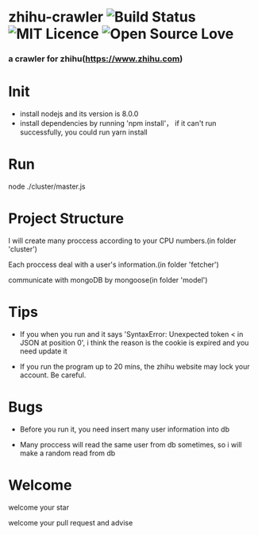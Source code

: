 # zhihu-crawler ![Build Status](https://travis-ci.org/majinliang123/zhihu-crawler.svg?branch=develop) ![MIT Licence](https://badges.frapsoft.com/os/mit/mit.svg?v=103) ![Open Source Love](https://badges.frapsoft.com/os/v1/open-source.png?v=103)

### a crawler for zhihu(https://www.zhihu.com)

# Init

* install nodejs and its version is 8.0.0
* install dependencies by running 'npm install'， if it can't run successfully, you could run yarn install

# Run

node ./cluster/master.js

# Project Structure

I will create many proccess according to your CPU numbers.(in folder 'cluster')

Each proccess deal with a user's information.(in folder 'fetcher')

communicate with mongoDB by mongoose(in folder 'model')

# Tips

* If you when you run and it says 'SyntaxError: Unexpected token < in JSON at position 0', i think the reason is the cookie is expired and you need update it

* If you run the program up to 20 mins, the zhihu website may lock your account. Be careful.

# Bugs

* Before you run it, you need insert many user information into db

* Many proccess will read the same user from db sometimes, so i will make a random read from db

# Welcome

welcome your star

welcome your pull request and advise
